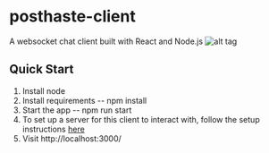 # posthaste-client
A websocket chat client built with React and Node.js
![alt tag](https://cloud.githubusercontent.com/assets/6005387/18076204/cf857838-6e49-11e6-9cbd-f6da05a59abd.png)
## Quick Start
1. Install node
2. Install requirements -- npm install
3. Start the app -- npm run start
4. To set up a server for this client to interact with, follow the setup instructions [here](https://github.com/jdibiccari/posthaste-server)
5. Visit http://localhost:3000/
